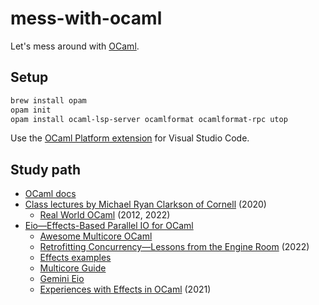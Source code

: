 # mess-with-ocaml

Let's mess around with [OCaml](https://ocaml.org).

## Setup

```sh
brew install opam
opam init
opam install ocaml-lsp-server ocamlformat ocamlformat-rpc utop
```

Use the [OCaml Platform extension](https://marketplace.visualstudio.com/items?itemName=ocamllabs.ocaml-platform) for Visual Studio Code.

## Study path

- [OCaml docs](https://ocaml.org/docs)
- [Class lectures by Michael Ryan Clarkson of Cornell](https://www.youtube.com/playlist?list=PLre5AT9JnKShBOPeuiD9b-I4XROIJhkIU) (2020)
  - [Real World OCaml](https://dev.realworldocaml.org) (2012, 2022)
- [Eio—Effects-Based Parallel IO for OCaml](https://github.com/ocaml-multicore/eio)
  - [Awesome Multicore OCaml](https://github.com/ocaml-multicore/awesome-multicore-ocaml)
  - [Retrofitting Concurrency—Lessons from the Engine Room](https://www.youtube.com/watch?app=desktop&v=zJ4G0TKwzVc&t=2s) (2022)
  - [Effects examples](https://github.com/ocaml-multicore/effects-examples)
  - [Multicore Guide](https://github.com/ocaml-multicore/eio/blob/main/doc/multicore.md)
  - [Gemini Eio](https://gitlab.com/talex5/gemini-eio)
  - [Experiences with Effects in OCaml](https://watch.ocaml.org/videos/watch/74ece0a8-380f-4e2a-bef5-c6bb9092be89) (2021)
